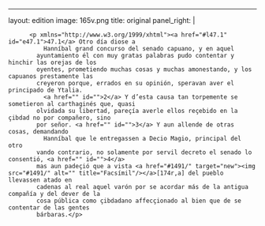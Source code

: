 <?xml version="1.0" encoding="UTF-8"?>
---
layout: edition
image: 165v.png 
title: original 
panel_right: |  
            
          <p xmlns="http://www.w3.org/1999/xhtml"><a href="#l47.1" id="e47.1">47.1</a> Otro día diose a
              Hanníbal grand concurso del senado capuano, y en aquel
            ayuntamiento él con muy gratas palabras pudo contentar y hinchir las orejas de los
            oyentes, prometiendo muchas cosas y muchas amonestando, y los capuanos prestamente las
            creyeron porque, errados en su opinión, speravan aver el principado de Ytalia.
              <a href="" id="">2</a> Y d’esta causa tan torpemente se sometieron al carthaginés que, quasi
            olvidada su libertad, pareçía averle ellos reçebido en la çibdad no por compañero, sino
            por señor. <a href="" id="">3</a> Y aun allende de otras cosas, demandando
              Hanníbal que le entregassen a Decio Magio, principal del otro
            vando contrario, no solamente por servil decreto el senado lo consentió, <a href="" id="">4</a>
            mas aun padeçió que a vista <a href="#1491/" target="new"><img src="#1491/" alt="" title="Facsímil"/></a>[174r,a] del pueblo llevassen atado en
            cadenas al real aquel varón por se acordar más de la antigua compañía y del dever de la
            cosa pública como çibdadano affecçionado al bien que de se contentar de las gentes
            bárbaras.</p>
        